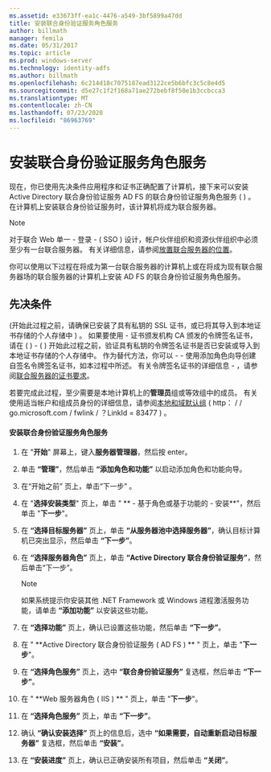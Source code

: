 ```yaml
---
ms.assetid: e33673ff-ea1c-4476-a549-3bf5899a47dd
title: 安装联合身份验证服务角色服务
author: billmath
manager: femila
ms.date: 05/31/2017
ms.topic: article
ms.prod: windows-server
ms.technology: identity-adfs
ms.author: billmath
ms.openlocfilehash: 6c214d18c7075187ead3122ce5b6bfc3c5c8e4d5
ms.sourcegitcommit: d5e27c1f2f168a71ae272bebf8f50e1b3ccbcca3
ms.translationtype: MT
ms.contentlocale: zh-CN
ms.lasthandoff: 07/23/2020
ms.locfileid: "86963769"
---
```

# <a name="install-the-federation-service-role-service"></a>安装联合身份验证服务角色服务

现在，你已使用先决条件应用程序和证书正确配置了计算机，接下来可以安装 Active Directory 联合身份验证服务 AD FS 的联合身份验证服务角色服务 \( \) 。 在计算机上安装联合身份验证服务时，该计算机将成为联合服务器。  
  
> [!NOTE]  
> 对于联合 Web 单一 \- 登录 \- \( SSO \) 设计，帐户伙伴组织和资源伙伴组织中必须至少有一台联合服务器。 有关详细信息，请参阅[放置联合服务器的位置](/previous-versions/windows/it-pro/windows-server-2012-R2-and-2012/dd807127(v=ws.11))。  
  
你可以使用以下过程在将成为第一台联合服务器的计算机上或在将成为现有联合服务器场的联合服务器的计算机上安装 AD FS 的联合身份验证服务角色服务。  
  
## <a name="prerequisites"></a>先决条件  
\(开始此过程之前，请确保已安装了具有私钥的 SSL 证书，或已将其导入到本地证书存储的个人存储中 \) 。 如果要使用 \- 证书颁发机构 CA 颁发的令牌签名证书，请在 \( \) \- \( \) 开始此过程之前，验证具有私钥的令牌签名证书是否已安装或导入到本地证书存储的个人存储中。 作为替代方法，你可以 \- \- 使用添加角色向导创建自签名令牌签名证书，如本过程中所述。 有关令牌签名证书的详细信息 \- ，请参阅[联合服务器的证书要求](../design/certificate-requirements-for-federation-servers.md)。  
  
若要完成此过程，至少需要是本地计算机上的**管理员**组或等效组中的成员。  有关使用适当帐户和组成员身份的详细信息，请参阅[本地和域默认组](https://go.microsoft.com/fwlink/?LinkId=83477) \( http： \/ \/ go.microsoft.com \/ fwlink \/ ？LinkId \= 83477 \) 。   
  
#### <a name="to-install-the-federation-service-role-service"></a>安装联合身份验证服务角色服务  
  
1.  在 "**开始**" 屏幕上，键入**服务器管理器**，然后按 enter。  
  
2.  单击 **“管理”**，然后单击 **“添加角色和功能”** 以启动添加角色和功能向导。  
  
3.  在“开始之前”  页上，单击“下一步”  。  
  
4.  在 "**选择安装类型**" 页上，单击 " ** \- 基于角色或基于功能的 \- 安装**"，然后单击 "**下一步**"。  
  
5.  在 **“选择目标服务器”** 页上，单击 **“从服务器池中选择服务器”**，确认目标计算机已突出显示，然后单击 **“下一步”**。  
  
6.  在 **“选择服务器角色”** 页上，单击 **“Active Directory 联合身份验证服务”**，然后单击“下一步”。  
  
    > [!NOTE]  
    > 如果系统提示你安装其他 .NET Framework 或 Windows 进程激活服务功能，请单击 **“添加功能”** 以安装这些功能。  
  
7.  在 **“选择功能”** 页上，确认已设置这些功能，然后单击 **“下一步”**。  
  
8.  在 " **Active Directory 联合身份验证服务 \( AD FS \) ** " 页上，单击 "**下一步**"。  
  
9. 在 **“选择角色服务”** 页上，选中 **“联合身份验证服务”** 复选框，然后单击 **“下一步”**。  
  
10. 在 " **Web 服务器角色 \( IIS \) ** " 页上，单击 "**下一步**"。  
  
11. 在 **“选择角色服务”** 页上，单击 **“下一步”**。  
  
12. 确认 **“确认安装选择”** 页上的信息后，选中 **“如果需要，自动重新启动目标服务器”** 复选框，然后单击 **“安装”**。  
  
13. 在 **“安装进度”** 页上，确认已正确安装所有项目，然后单击 **“关闭”**。  
  
